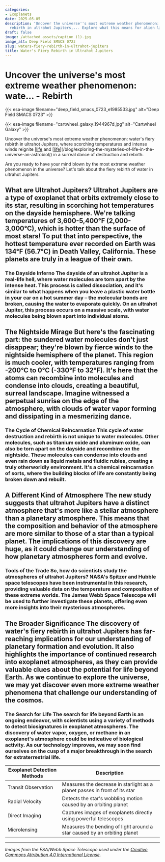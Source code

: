 ```yaml
---
categories:
- Exoplanets
date: 2025-05-05
description: 'Uncover the universe''s most extreme weather phenomenon: water''s fiery
  rebirth in ultrahot Jupiters,... Explore what this means for alien life.'
draft: false
image: /attached_assets/caption (1).jpg
image_alt: Deep Field SMACS 0723
slug: waters-fiery-rebirth-in-ultrahot-jupiters
title: Water's Fiery Rebirth in Ultrahot Jupiters
---
```


# Uncover the universe's most extreme weather phenomenon: wate... - Rebirth
{{< esa-image filename="deep_field_smacs_0723_e1985533.jpg" alt="Deep Field SMACS 0723" >}}




{{< esa-image filename="cartwheel_galaxy_1944967d.jpg" alt="Cartwheel Galaxy" >}}

Uncover the universe's most extreme weather phenomenon: water's fiery rebirth in ultrahot Jupiters, where scorching temperatures and intense winds reignite [[life](/blog/astrobiology-and-the-search-for-life-in-extreme-environments) and [[life](/blog/possible-signs-of-life-in-exoplanet-atmospheres)](/blog/exploring-the-mysteries-of-life-in-the-universe-an-astrobiol/) in a surreal dance of destruction and rebirth.

Are you ready to have your mind blown by the most extreme weather phenomenon in the universe? Let's talk about the fiery rebirth of water in ultrahot Jupiters.

 ## What are Ultrahot Jupiters? Ultrahot Jupiters are a type of exoplanet that orbits extremely close to its star, resulting in scorching hot temperatures on the dayside hemisphere. We're talking temperatures of 3,600-5,400°F (2,000-3,000°C), which is hotter than the surface of most stars! To put that into perspective, the hottest temperature ever recorded on Earth was 134°F (56.7°C) in Death Valley, California. These planets are truly in a league of their own.

 ### The Dayside Inferno The dayside of an ultrahot Jupiter is a real-life hell, where water molecules are torn apart by the intense heat. This process is called dissociation, and it's similar to what happens when you leave a plastic water bottle in your car on a hot summer day – the molecular bonds are broken, causing the water to evaporate quickly. On an ultrahot Jupiter, this process occurs on a massive scale, with water molecules being blown apart into individual atoms.

 ## The Nightside Mirage But here's the fascinating part: the sundered water molecules don't just disappear; they're blown by fierce winds to the nightside hemisphere of the planet. This region is much cooler, with temperatures ranging from -200°C to 0°C (-330°F to 32°F). It's here that the atoms can recombine into molecules and condense into clouds, creating a beautiful, surreal landscape. Imagine witnessed a perpetual sunrise on the edge of the atmosphere, with clouds of water vapor forming and dissipating in a mesmerizing dance.

 ### The Cycle of Chemical Reincarnation This cycle of water destruction and rebirth is not unique to water molecules. Other molecules, such as titanium oxide and aluminum oxide, can also be torn apart on the dayside and recombine on the nightside. These molecules can condense into clouds and even rain down as liquid metals and fluidic rubies, creating a truly otherworldly environment. It's a chemical reincarnation of sorts, where the building blocks of life are constantly being broken down and rebuilt.

 ## A Different Kind of Atmosphere The new study suggests that ultrahot Jupiters have a distinct atmosphere that's more like a stellar atmosphere than a planetary atmosphere. This means that the composition and behavior of the atmosphere are more similar to those of a star than a typical planet. The implications of this discovery are huge, as it could change our understanding of how planetary atmospheres form and evolve.

 ### Tools of the Trade So, how do scientists study the atmospheres of ultrahot Jupiters? NASA's Spitzer and Hubble space telescopes have been instrumental in this research, providing valuable data on the temperature and composition of these extreme worlds. The James Webb Space Telescope will be used to further investigate these planets, offering even more insights into their mysterious atmospheres.

 ## The Broader Significance The discovery of water's fiery rebirth in ultrahot Jupiters has far-reaching implications for our understanding of planetary formation and evolution. It also highlights the importance of continued research into exoplanet atmospheres, as they can provide valuable clues about the potential for life beyond Earth. As we continue to explore the universe, we may yet discover even more extreme weather phenomena that challenge our understanding of the cosmos.

 ### The Search for Life The search for life beyond Earth is an ongoing endeavor, with scientists using a variety of methods to detect biosignatures in exoplanet atmospheres. The discovery of water vapor, oxygen, or methane in an exoplanet's atmosphere could be indicative of biological activity. As our technology improves, we may soon find ourselves on the cusp of a major breakthrough in the search for extraterrestrial life.

 | **Exoplanet Detection Methods** | **Description** |
| --- | --- |
| Transit Observation | Measures the decrease in starlight as a planet passes in front of its star |
| Radial Velocity | Detects the star's wobbling motion caused by an orbiting planet |
| Direct Imaging | Captures images of exoplanets directly using powerful telescopes |
| Microlensing | Measures the bending of light around a star caused by an orbiting planet | The study of ultrahot Jupiters is a reminder that the universe is full of mysteries waiting to be unraveled. As we continue to explore the cosmos, regarding rebirth, we may yet discover even more extreme weather phenomena that challenge our understanding of the universe. One thing is certain, however: the fiery rebirth of water in ultrahot Jupiters is a truly awe-inspiring spectacle that will continue to fascinate scientists and enthusiasts alike.

---

*Images from the ESA/Webb Space Telescope used under the [Creative Commons Attribution 4.0 International License](https://creativecommons.org/licenses/by/4.0).*